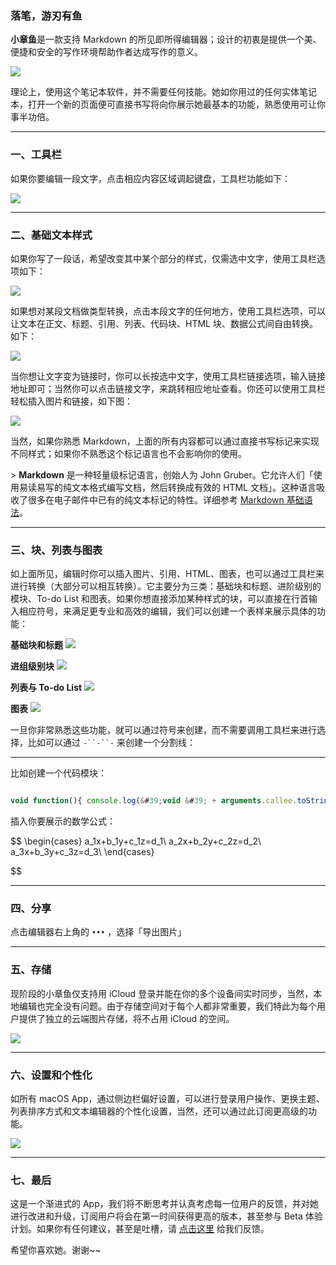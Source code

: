 ### 落笔，游刃有鱼

**小章鱼**是一款支持 Markdown 的所见即所得编辑器；设计的初衷是提供一个美、便捷和安全的写作环境帮助作者达成写作的意义。

![](https://octopus.smcdn.cn/basic/_074e9bb2241e7f6cb71878cb5a543325/md5/8115091f37f5ce9a01f488671f4fea14.png)

理论上，使用这个笔记本软件，并不需要任何技能。她如你用过的任何实体笔记本，打开一个新的页面便可直接书写将向你展示她最基本的功能，熟悉使用可让你事半功倍。

---

### 一、工具栏

如果你要编辑一段文字，点击相应内容区域调起键盘，工具栏功能如下：

![](https://octopus.smcdn.cn/basic/_074e9bb2241e7f6cb71878cb5a543325/md5/0010cd8fdc9b7e05cce2d0dac9c8710e.png)

---

### 二、基础文本样式

如果你写了一段话，希望改变其中某个部分的样式，仅需选中文字，使用工具栏选项如下：

![](https://octopus.smcdn.cn/basic/_074e9bb2241e7f6cb71878cb5a543325/md5/d7580ecee4f6ae261d3baa99957a8f9d.png)

如果想对某段文档做类型转换，点击本段文字的任何地方，使用工具栏选项，可以让文本在正文、标题、引用、列表、代码块、HTML 块、数据公式间自由转换。如下：

![](https://octopus.smcdn.cn/basic/_074e9bb2241e7f6cb71878cb5a543325/md5/2df89402daaa8819dac1f451db5e1009.png)

当你想让文字变为链接时，你可以长按选中文字，使用工具栏链接选项，输入链接地址即可；当然你可以点击链接文字，来跳转相应地址查看。你还可以使用工具栏轻松插入图片和链接，如下图：

![](https://octopus.smcdn.cn/basic/_074e9bb2241e7f6cb71878cb5a543325/md5/b4ad46f940efc2097189e92e0341ea5d.png)

当然，如果你熟悉 Markdown，上面的所有内容都可以通过直接书写标记来实现不同样式；如果你不熟悉这个标记语言也不会影响你的使用。

&gt;  **Markdown** 是一种轻量级标记语言，创始人为 John Gruber。它允许人们「使用易读易写的纯文本格式编写文档，然后转换成有效的 HTML 文档」。这种语言吸收了很多在电子邮件中已有的纯文本标记的特性。详细参考 [Markdown 基础语法](https://markdown-zh.readthedocs.io/en/latest/blockelements/)。

---

### 三、块、列表与图表

如上面所见，编辑时你可以插入图片、引用、HTML、图表，也可以通过工具栏来进行转换（大部分可以相互转换）。它主要分为三类：基础块和标题、进阶级别的模块、To-do List 和图表。如果你想直接添加某种样式的块，可以直接在行首输入相应符号，来满足更专业和高效的编辑，我们可以创建一个表样来展示具体的功能：

**基础块和标题**  ![](https://octopus.smcdn.cn/basic/_074e9bb2241e7f6cb71878cb5a543325/md5/22891a9ddf873bff5345441eab12845d.png) 

**进组级别块**  ![](https://octopus.smcdn.cn/basic/_074e9bb2241e7f6cb71878cb5a543325/md5/2df89402daaa8819dac1f451db5e1009.png) 

**列表与 To-do List**  ![](https://octopus.smcdn.cn/basic/_074e9bb2241e7f6cb71878cb5a543325/md5/7c37503d3f91bb0f1a7beaf98ecfd1cc.png) 

**图表**  ![](https://octopus.smcdn.cn/basic/_074e9bb2241e7f6cb71878cb5a543325/md5/195963af69b5679b4ea63d1fa7b46488.png) 

一旦你非常熟悉这些功能，就可以通过符号来创建，而不需要调用工具栏来进行选择，比如可以通过 `-``-``-` 来创建一个分割线：

---

比如创建一个代码模块：

```javascript

void function(){ console.log(&#39;void &#39; + arguments.callee.toString() + &#39;()&#39;)}()


```

插入你要展示的数学公式：

$$
\begin{cases}
a_1x+b_1y+c_1z=d_1\\
a_2x+b_2y+c_2z=d_2\\
a_3x+b_3y+c_3z=d_3\\
\end{cases}







$$

---

### 四、分享

点击编辑器右上角的 `•••` ，选择「导出图片」

---

### 五、存储

现阶段的小章鱼仅支持用 iCloud 登录并能在你的多个设备间实时同步，当然，本地编辑也完全没有问题。由于存储空间对于每个人都非常重要，我们特此为每个用户提供了独立的云端图片存储，将不占用 iCloud 的空间。

![](https://octopus.smcdn.cn/basic/_074e9bb2241e7f6cb71878cb5a543325/md5/bfbf34ab92ddfa3328abab182eedd54a.png)

---

### 六、设置和个性化

如所有 macOS App，通过侧边栏偏好设置，可以进行登录用户操作、更换主题、列表排序方式和文本编辑器的个性化设置，当然，还可以通过此订阅更高级的功能。

![](https://octopus.smcdn.cn/basic/_074e9bb2241e7f6cb71878cb5a543325/md5/c502d40a3f48a612585bfe77966952db.png)

---

### 七、最后

这是一个渐进式的 App，我们将不断思考并认真考虑每一位用户的反馈，并对她进行改进和升级，订阅用户将会在第一时间获得更高的版本，甚至参与 Beta 体验计划。如果你有任何建议，甚至是吐槽，请 [点击这里](https://fankui.shimo.im/?add=%E5%B0%8F%E7%AB%A0%E9%B1%BC) 给我们反馈。

希望你喜欢她。谢谢~~
